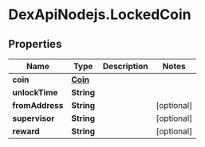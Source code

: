 # DexApiNodejs.LockedCoin

## Properties

Name | Type | Description | Notes
------------ | ------------- | ------------- | -------------
**coin** | [**Coin**](Coin.md) |  | 
**unlockTime** | **String** |  | 
**fromAddress** | **String** |  | [optional] 
**supervisor** | **String** |  | [optional] 
**reward** | **String** |  | [optional] 



